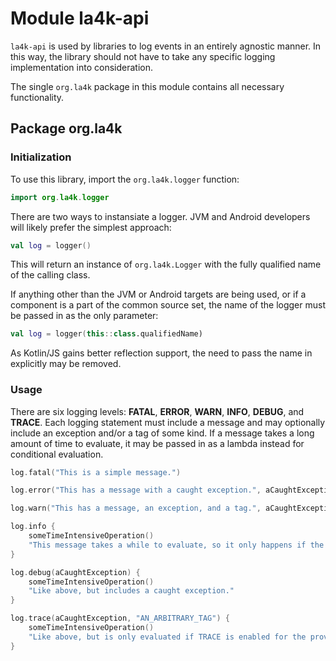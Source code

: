 # Module la4k-api

`la4k-api` is used by libraries to log events in an entirely agnostic manner. In this way, the
library should not have to take any specific logging implementation into consideration.

The single `org.la4k` package in this module contains all necessary functionality.

## Package org.la4k

### Initialization

To use this library, import the `org.la4k.logger` function:

```kotlin
import org.la4k.logger
```

There are two ways to instansiate a logger. JVM and Android developers will likely prefer the
simplest approach:

```kotlin
val log = logger()
```

This will return an instance of `org.la4k.Logger` with the fully qualified name of the calling
class.

If anything other than the JVM or Android targets are being used, or if a component is a part of
the common source set, the name of the logger must be passed in as the only parameter:

```kotlin
val log = logger(this::class.qualifiedName)
```

As Kotlin/JS gains better reflection support, the need to pass the name in explicitly may be
removed.

### Usage

There are six logging levels: **FATAL**, **ERROR**, **WARN**, **INFO**, **DEBUG**, and
**TRACE**. Each logging statement must include a message and may optionally include an exception
and/or a tag of some kind. If a message takes a long amount of time to evaluate, it may be
passed in as a lambda instead for conditional evaluation.

```kotlin
log.fatal("This is a simple message.")
```

```kotlin
log.error("This has a message with a caught exception.", aCaughtException)
```

```kotlin
log.warn("This has a message, an exception, and a tag.", aCaughtException, "AN_ARBITRARY_TAG")
```

```kotlin
log.info {
    someTimeIntensiveOperation()
    "This message takes a while to evaluate, so it only happens if the INFO level is enabled."
}
```

```kotlin
log.debug(aCaughtException) {
    someTimeIntensiveOperation()
    "Like above, but includes a caught exception."
}
```

```kotlin
log.trace(aCaughtException, "AN_ARBITRARY_TAG") {
    someTimeIntensiveOperation()
    "Like above, but is only evaluated if TRACE is enabled for the provided tag."
}
```
